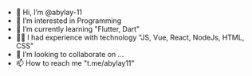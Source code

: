 - 👋 Hi, I’m @abylay-11
- 👀 I’m interested in Programming
- 🌱 I’m currently learning "Flutter, Dart"
- 🧑‍💻 I had experience with technology "JS, Vue, React, NodeJs, HTML, CSS"
- 💞️ I’m looking to collaborate on ...
- 📫 How to reach me "t.me/abylay11"

<!---
abylay-11/abylay-11 is a ✨ special ✨ repository because its `README.md` (this file) appears on your GitHub profile.
You can click the Preview link to take a look at your changes.
--->
